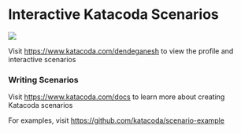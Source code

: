# Interactive Katacoda Scenarios

[![](http://shields.katacoda.com/katacoda/dendeganesh/count.svg)](https://www.katacoda.com/dendeganesh "Get your profile on Katacoda.com")

Visit https://www.katacoda.com/dendeganesh to view the profile and interactive scenarios

### Writing Scenarios
Visit https://www.katacoda.com/docs to learn more about creating Katacoda scenarios

For examples, visit https://github.com/katacoda/scenario-example
